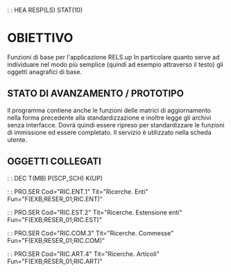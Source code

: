  :  : HEA RESP(LS) STAT(10)
# OBIETTIVO
Funzioni di base per l'applicazione RELS.up
In particolare quanto serve ad individuare nel modo più semplice (quindi ad esempio attraverso il testo) gli oggetti anagrafici di base.

## STATO DI AVANZAMENTO / PROTOTIPO
Il programma contiene anche le funzioni delle matrici di aggiornamento nella forma precedente alla standardizzazione e inoltre legge gli archivi senza interfacce. Dovrà quindi essere ripreso per standardizzare le funzioni di immissione ed essere completato. Il servizio è utilizzato nella scheda utente.

## OGGETTI COLLEGATI
 :  : DEC T(MB) P(SCP_SCH) K(UP)

 :  : PRO.SER Cod="RIC.ENT.1" Tit="Ricerche. Enti" Fun="F(EXB;RESER_01;RIC.ENT)"

 :  : PRO.SER Cod="RIC.EST.2" Tit="Ricerche. Estensione enti" Fun="F(EXB;RESER_01;RIC.EST)"

 :  : PRO.SER Cod="RIC.COM.3" Tit="Ricerche. Commesse" Fun="F(EXB;RESER_01;RIC.COM)"

 :  : PRO.SER Cod="RIC.ART.4" Tit="Ricerche. Articoli" Fun="F(EXB;RESER_01;RIC.ART)"

